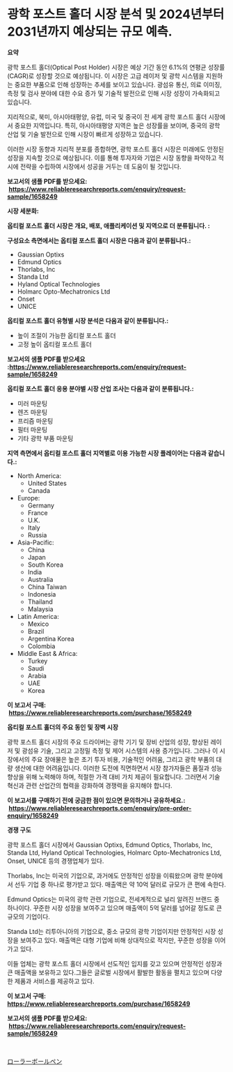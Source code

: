 <p><h1>광학 포스트 홀더 시장 분석 및 2024년부터 2031년까지 예상되는 규모 예측.</h1></p><p><strong>요약</strong></p>
<p><p>광학 포스트 홀더(Optical Post Holder) 시장은 예상 기간 동안 6.1%의 연평균 성장률(CAGR)로 성장할 것으로 예상됩니다. 이 시장은 고급 레이저 및 광학 시스템을 지원하는 중요한 부품으로 인해 성장하는 추세를 보이고 있습니다. 광섬유 통신, 의료 이미징, 측정 및 검사 분야에 대한 수요 증가 및 기술적 발전으로 인해 시장 성장이 가속화되고 있습니다.</p><p>지리적으로, 북미, 아시아태평양, 유럽, 미국 및 중국이 전 세계 광학 포스트 홀더 시장에서 중요한 지역입니다. 특히, 아시아태평양 지역은 높은 성장률을 보이며, 중국의 광학 산업 및 기술 발전으로 인해 시장이 빠르게 성장하고 있습니다.</p><p>이러한 시장 동향과 지리적 분포를 종합하면, 광학 포스트 홀더 시장은 미래에도 안정된 성장을 지속할 것으로 예상됩니다. 이를 통해 투자자와 기업은 시장 동향을 파악하고 적시에 전략을 수립하여 시장에서 성공을 거두는 데 도움이 될 것입니다.</p></p>
<p><strong>보고서의 샘플 PDF를 받으세요: &nbsp;<a href="https://www.reliableresearchreports.com/enquiry/request-sample/1658249">https://www.reliableresearchreports.com/enquiry/request-sample/1658249</a></strong></p>
<p><strong>시장 세분화:</strong></p>
<p><strong> 옵티컬 포스트 홀더 시장은 개요, 배포, 애플리케이션 및 지역으로 더 분류됩니다. :</strong></p>
<p><strong>구성요소 측면에서는 옵티컬 포스트 홀더 시장은 다음과 같이 분류됩니다.:</strong></p>
<p><ul><li>Gaussian Optixs</li><li>Edmund Optics</li><li>Thorlabs, Inc</li><li>Standa Ltd</li><li>Hyland Optical Technologies</li><li>Holmarc Opto-Mechatronics Ltd</li><li>Onset</li><li>UNICE</li></ul></p>
<p><strong> 옵티컬 포스트 홀더 유형별 시장 분석은 다음과 같이 분류됩니다.:</strong></p>
<p><ul><li>높이 조절이 가능한 옵티컬 포스트 홀더</li><li>고정 높이 옵티컬 포스트 홀더</li></ul></p>
<p><strong>보고서의 샘플 PDF를 받으세요 :<a href="https://www.reliableresearchreports.com/enquiry/request-sample/1658249">https://www.reliableresearchreports.com/enquiry/request-sample/1658249</a></strong></p>
<p><strong> 옵티컬 포스트 홀더 응용 분야별 시장 산업 조사는 다음과 같이 분류됩니다.:</strong></p>
<p><ul><li>미러 마운팅</li><li>렌즈 마운팅</li><li>프리즘 마운팅</li><li>필터 마운팅</li><li>기타 광학 부품 마운팅</li></ul></p>
<p><strong>지역 측면에서 옵티컬 포스트 홀더 지역별로 이용 가능한 시장 플레이어는 다음과 같습니다.:</strong></p>
<p><ul>
    <li>
        North America:
        <ul>
            <li>United States</li>
            <li>Canada</li>
        </ul>
    </li>
    <li>
        Europe:
        <ul>
            <li>Germany</li>
            <li>France</li>
            <li>U.K.</li>
            <li>Italy</li>
            <li>Russia</li>
        </ul>
    </li>
    <li>
        Asia-Pacific:
        <ul>
            <li>China</li>
            <li>Japan</li>
            <li>South Korea</li>
            <li>India</li>
            <li>Australia</li>
            <li>China Taiwan</li>
            <li>Indonesia</li>
            <li>Thailand</li>
            <li>Malaysia</li>
        </ul>
    </li>
    <li>
        Latin America:
        <ul>
            <li>Mexico</li>
            <li>Brazil</li>
            <li>Argentina Korea</li>
            <li>Colombia</li>
        </ul>
    </li>
    <li>
        Middle East & Africa:
        <ul>
            <li>Turkey</li>
            <li>Saudi</li>
            <li>Arabia</li>
            <li>UAE</li>
            <li>Korea</li>
        </ul>
    </li>
    </ul></p>
<p><strong>이 보고서 구매: &nbsp;<a href="https://www.reliableresearchreports.com/purchase/1658249">https://www.reliableresearchreports.com/purchase/1658249</a></strong></p>
<p><strong>옵티컬 포스트 홀더의 주요 동인 및 장벽 시장</strong></p>
<p><p>광학 포스트 홀더 시장의 주요 드라이버는 광학 기기 및 장비 산업의 성장, 향상된 레이저 및 광섬유 기술, 그리고 고정밀 측정 및 제어 시스템의 사용 증가입니다. 그러나 이 시장에서의 주요 장애물은 높은 초기 투자 비용, 기술적인 어려움, 그리고 광학 부품의 대량 생산에 대한 어려움입니다. 이러한 도전에 직면하면서 시장 참가자들은 품질과 성능 향상을 위해 노력해야 하며, 적절한 가격 대비 가치 제공이 필요합니다. 그러면서 기술 혁신과 관련 산업간의 협력을 강화하여 경쟁력을 유지해야 합니다.</p></p>
<p><strong>이 보고서를 구매하기 전에 궁금한 점이 있으면 문의하거나 공유하세요.: &nbsp;<a href="https://www.reliableresearchreports.com/enquiry/pre-order-enquiry/1658249">https://www.reliableresearchreports.com/enquiry/pre-order-enquiry/1658249</a></strong></p>
<p><strong>경쟁 구도</strong></p>
<p><p>광학 포스트 홀더 시장에서 Gaussian Optixs, Edmund Optics, Thorlabs, Inc, Standa Ltd, Hyland Optical Technologies, Holmarc Opto-Mechatronics Ltd, Onset, UNICE 등의 경쟁업체가 있다. </p><p>Thorlabs, Inc는 미국의 기업으로, 과거에도 안정적인 성장을 이뤄왔으며 광학 분야에서 선두 기업 중 하나로 평가받고 있다. 매출액은 약 10억 달러로 규모가 큰 편에 속한다. </p><p>Edmund Optics는 미국의 광학 관련 기업으로, 전세계적으로 널리 알려진 브랜드 중 하나이다. 꾸준한 시장 성장을 보여주고 있으며 매출액이 5억 달러를 넘어갈 정도로 큰 규모의 기업이다. </p><p>Standa Ltd는 리투아니아의 기업으로, 중소 규모의 광학 기업이지만 안정적인 시장 성장을 보여주고 있다. 매출액은 대형 기업에 비해 상대적으로 작지만, 꾸준한 성장을 이어가고 있다. </p><p>이들 업체는 광학 포스트 홀더 시장에서 선도적인 입지를 갖고 있으며 안정적인 성장과 큰 매출액을 보유하고 있다.그들은 글로벌 시장에서 활발한 활동을 펼치고 있으며 다양한 제품과 서비스를 제공하고 있다.</p></p>
<p><strong>이 보고서 구매: &nbsp; <a href="https://www.reliableresearchreports.com/purchase/1658249">https://www.reliableresearchreports.com/purchase/1658249</a></strong></p>
<p><strong>보고서의 샘플 PDF를 받으세요: &nbsp;<a href="https://www.reliableresearchreports.com/enquiry/request-sample/1658249">https://www.reliableresearchreports.com/enquiry/request-sample/1658249</a></strong><strong></strong></p>
<p>&nbsp;</p>
<p><p><a href="https://github.com/nemesis2824/Market-Research-Report-List-1/blob/main/795914113294.md">ローラーボールペン</a></p></p>